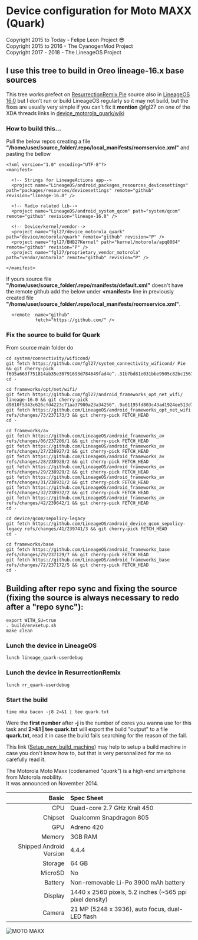 # Device configuration for Moto MAXX (Quark)

Copyright 2015 to Today - Felipe Leon Project :sunglasses:<br/>
Copyright 2015 to 2016 - The CyanogenMod Project<br/>
Copyright 2017 - 2018 - The LineageOS Project

## I use this tree to build in Oreo lineage-16.x base sources

This tree works prefect on [ResurrectionRemix Pie](https://github.com/ResurrectionRemix/platform_manifest/tree/pie) source also in [LineageOS 16.0](https://github.com/LineageOS/android/tree/lineage-16.0) but I don't run or build LineageOS regularly so it may not build, but the fixes are usually very simple if you can't fix it **mention** @fgl27 on one of the XDA threads links in [device_motorola_quark/wiki](https://github.com/fgl27/device_motorola_quark/wiki)

### How to build this...

Pull the below repos creating a file **"/home/user/source_folder/.repo/local_manifests/roomservice.xml"** and pasting the bellow

	<?xml version="1.0" encoding="UTF-8"?>
	<manifest>
	
	  <!-- Strings for LineageActions app-->
	  <project name="LineageOS/android_packages_resources_devicesettings" path="packages/resources/devicesettings" remote="github" revision="lineage-16.0" />

	  <!-- Radio ralated lib-->
	  <project name="LineageOS/android_system_qcom" path="system/qcom" remote="github" revision="lineage-16.0" />
	
	  <!-- Device/kernel/vendor-->
	  <project name="fgl27/device_motorola_quark" path="device/motorola/quark" remote="github" revision="P" />
	  <project name="fgl27/BHB27Kernel" path="kernel/motorola/apq8084" remote="github" revision="P" />
	  <project name="fgl27/proprietary_vendor_motorola" path="vendor/motorola" remote="github" revision="P" />

	</manifest>

If yours source file **"/home/user/source_folder/.repo/manifests/default.xml"** doesn't have the remote github add the below under **<manifest\>** line in previously created file **"/home/user/source_folder/.repo/local_manifests/roomservice.xml"**.

	  <remote  name="github"
	           fetch="https://github.com/" />

### Fix the source to build for Quark

From source main folder do

	cd system/connectivity/wificond/
	git fetch https://github.com/fgl27/system_connectivity_wificond/ Pie && git cherry-pick f695a663f751814ab35e30791693d784649fad4e^..31b7bd81e031bbe9505c82bc15670e4281b00d34
	cd -

	cd frameworks/opt/net/wifi/
	git fetch https://github.com/fgl27/android_frameworks_opt_net_wifi/ lineage-16.0 && git cherry-pick d9810f5343c626cfd4223c71aa37980a23a34256^..9a61195fd803c43ad1924ee513d73873f57c1918
	git fetch https://github.com/LineageOS/android_frameworks_opt_net_wifi refs/changes/73/237173/3 && git cherry-pick FETCH_HEAD
	cd -

	cd frameworks/av
	git fetch https://github.com/LineageOS/android_frameworks_av refs/changes/06/237206/1 && git cherry-pick FETCH_HEAD
	git fetch https://github.com/LineageOS/android_frameworks_av refs/changes/27/238927/2 && git cherry-pick FETCH_HEAD
	git fetch https://github.com/LineageOS/android_frameworks_av refs/changes/28/238928/2 && git cherry-pick FETCH_HEAD
	git fetch https://github.com/LineageOS/android_frameworks_av refs/changes/29/238929/2 && git cherry-pick FETCH_HEAD
	git fetch https://github.com/LineageOS/android_frameworks_av refs/changes/31/238931/2 && git cherry-pick FETCH_HEAD
	git fetch https://github.com/LineageOS/android_frameworks_av refs/changes/32/238932/2 && git cherry-pick FETCH_HEAD
	git fetch https://github.com/LineageOS/android_frameworks_av refs/changes/42/239642/1 && git cherry-pick FETCH_HEAD
	cd -

	cd device/qcom/sepolicy-legacy
	git fetch https://github.com/LineageOS/android_device_qcom_sepolicy-legacy refs/changes/41/239741/3 && git cherry-pick FETCH_HEAD
	cd -

	cd frameworks/base
	git fetch https://github.com/LineageOS/android_frameworks_base refs/changes/29/237129/7 && git cherry-pick FETCH_HEAD
	git fetch https://github.com/LineageOS/android_frameworks_base refs/changes/72/237172/5 && git cherry-pick FETCH_HEAD
	cd -

## Building after repo sync and fixing the source (fixing the source is always necessary to redo after a "repo sync"):

	export WITH_SU=true
	. build/envsetup.sh 
	make clean

### Lunch the device in LineageOS

	lunch lineage_quark-userdebug

### Lunch the device in ResurrectionRemix

	lunch rr_quark-userdebug

### Start the build

	time mka bacon -j8 2>&1 | tee quark.txt

Were the **first number** after **-j** is the number of cores you wanna use for this task and **2>&1 | tee quark.txt** will export the build "output" to a file **quark.txt**, read it in case the build fails searching for the reason of the fail.

This link ([Setup_new_build_machine](https://github.com/fgl27/scripts/blob/master/etc/new_machine.md#for-general-android-app-build-machine--adb-shell-and-fastboot-for-debugging)) may help to setup a build machine in case you don't know how to, but that is very personalized for me so carefully read it.

The Motorola Moto Maxx (codenamed _"quark"_) is a high-end smartphone from Motorola mobility.<br/>
It was announced on November 2014.

Basic   | Spec Sheet
-------:|:-------------------------
CPU     | Quad-core 2.7 GHz Krait 450
Chipset | Qualcomm Snapdragon 805
GPU     | Adreno 420
Memory  | 3GB RAM
Shipped Android Version | 4.4.4
Storage | 64 GB
MicroSD | No
Battery | Non-removable Li-Po 3900 mAh battery
Display | 1440 x 2560 pixels, 5.2 inches (~565 ppi pixel density)
Camera  | 21 MP (5248 x 3936), auto focus, dual-LED flash


![MOTO MAXX](https://raw.githubusercontent.com/fgl27/scripts/f45458e4bc40dcc6d71ed933d49dad01a3b63f4b/etc/images/moto-maxx.jpg "MOTO MAXX")
